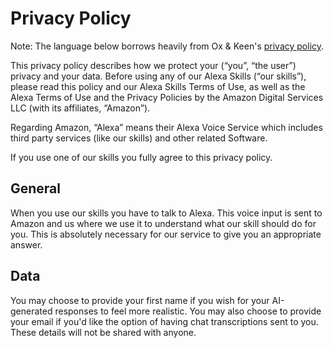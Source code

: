 # Privacy Policy

Note: The language below borrows heavily from Ox & Keen's [privacy policy](https://oxnkeen.com/privacy-policy-alexa-skills/). 

This privacy policy describes how we protect your (“you”, “the user”) privacy and your data. Before using any of our Alexa Skills (“our skills”), please read this policy and our Alexa Skills Terms of Use, as well as the Alexa Terms of Use and the Privacy Policies by the Amazon Digital Services LLC (with its affiliates, “Amazon”).

Regarding Amazon, “Alexa” means their Alexa Voice Service which includes third party services (like our skills) and other related Software.

If you use one of our skills you fully agree to this privacy policy.

## General
When you use our skills you have to talk to Alexa. This voice input is sent to Amazon and us where we use it to understand what our skill should do for you. This is absolutely necessary for our service to give you an appropriate answer.

## Data
You may choose to provide your first name if you wish for your AI-generated responses to feel more realistic. You may also choose to provide your email if you'd like the option of having chat transcriptions sent to you. These details will not be shared with anyone.
